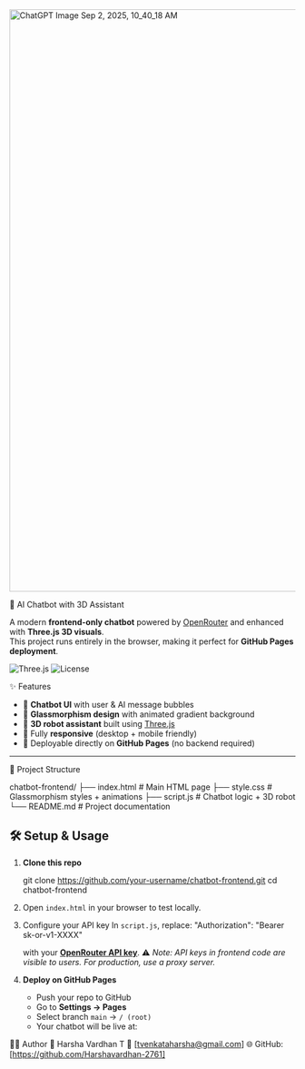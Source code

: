 <img width="1536" height="1024" alt="ChatGPT Image Sep 2, 2025, 10_40_18 AM" src="https://github.com/user-attachments/assets/a19562d1-0d69-45b6-8916-e8cc50fe0cd4" />


🤖 AI Chatbot with 3D Assistant

A modern **frontend-only chatbot** powered by [OpenRouter](https://openrouter.ai) and enhanced with **Three.js 3D visuals**.  
This project runs entirely in the browser, making it perfect for **GitHub Pages deployment**.


![Three.js](https://img.shields.io/badge/3D-Three.js-green?style=flat-square)
![License](https://img.shields.io/badge/license-MIT-lightgrey?style=flat-square)

✨ Features
- 💬 **Chatbot UI** with user & AI message bubbles  
- 🎨 **Glassmorphism design** with animated gradient background  
- 🤯 **3D robot assistant** built using [Three.js](https://threejs.org)  
- 📱 Fully **responsive** (desktop + mobile friendly)  
- 🚀 Deployable directly on **GitHub Pages** (no backend required)  

---

📂 Project Structure

chatbot-frontend/
├── index.html    # Main HTML page
├── style.css     # Glassmorphism styles + animations
├── script.js     # Chatbot logic + 3D robot
└── README.md     # Project documentation



## 🛠️ Setup & Usage

1. **Clone this repo**

   git clone https://github.com/your-username/chatbot-frontend.git
   cd chatbot-frontend


3. Open `index.html` in your browser to test locally.

4. Configure your API key
   In `script.js`, replace:
   "Authorization": "Bearer sk-or-v1-XXXX"
  

   with your **[OpenRouter API key](https://openrouter.ai/keys)**.
   ⚠️ *Note: API keys in frontend code are visible to users. For production, use a proxy server.*

5. **Deploy on GitHub Pages**

   * Push your repo to GitHub
   * Go to **Settings → Pages**
   * Select branch `main` → `/ (root)`
   * Your chatbot will be live at:


🧑‍💻 Author
👤 Harsha Vardhan T
📧 [tvenkataharsha@gmail.com]
🌐 GitHub: [https://github.com/Harshavardhan-2761]

